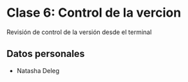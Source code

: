 # Clase 6: Control de la vercion 
Revisión de control de la versión desde el terminal 

## Datos personales 
- Natasha Deleg 
